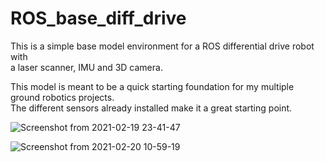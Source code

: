 # ROS_base_diff_drive
This is a simple base model environment for a ROS differential drive robot with <br>
a laser scanner, IMU and 3D camera. <br> 

This model is meant to be a quick starting foundation for my multiple ground robotics projects.<br>
The different sensors already installed make it a great starting point.<br>

![Screenshot from 2021-02-19 23-41-47](https://user-images.githubusercontent.com/17696533/108603276-12e07580-7375-11eb-95e4-db4e06852fe6.png)
<br>

![Screenshot from 2021-02-20 10-59-19](https://user-images.githubusercontent.com/17696533/108603328-5f2bb580-7375-11eb-90d0-116f9f5fd74f.png)
<br>
